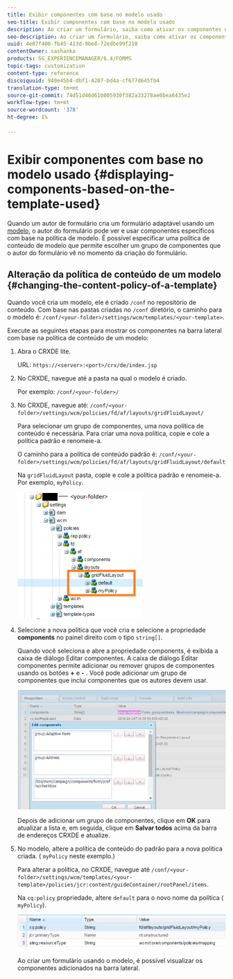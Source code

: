 ```yaml
---
title: Exibir componentes com base no modelo usado
seo-title: Exibir componentes com base no modelo usado
description: Ao criar um formulário, saiba como ativar os componentes na barra lateral com base no modelo selecionado.
seo-description: Ao criar um formulário, saiba como ativar os componentes na barra lateral com base no modelo selecionado.
uuid: 4e87f400-fb45-413d-9be8-72edbe99f210
contentOwner: sashanka
products: SG_EXPERIENCEMANAGER/6.4/FORMS
topic-tags: customization
content-type: reference
discoiquuid: 940e45b4-dbf1-4207-bd4a-cf677d645fb4
translation-type: tm+mt
source-git-commit: 74d51d46d61b005930f382a33278ae0bea6435e2
workflow-type: tm+mt
source-wordcount: '378'
ht-degree: 1%

---
```



# Exibir componentes com base no modelo usado {#displaying-components-based-on-the-template-used}

Quando um autor de formulário cria um formulário adaptável usando um [modelo](/help/forms/using/template-editor.md), o autor do formulário pode ver e usar componentes específicos com base na política de modelo. É possível especificar uma política de conteúdo de modelo que permite escolher um grupo de componentes que o autor do formulário vê no momento da criação do formulário.

## Alteração da política de conteúdo de um modelo {#changing-the-content-policy-of-a-template}

Quando você cria um modelo, ele é criado `/conf` no repositório de conteúdo. Com base nas pastas criadas no `/conf` diretório, o caminho para o modelo é: `/conf/<your-folder>/settings/wcm/templates/<your-template>`.

Execute as seguintes etapas para mostrar os componentes na barra lateral com base na política de conteúdo de um modelo:

1. Abra o CRXDE lite.

   URL: `https://<server>:<port>/crx/de/index.jsp`

1. No CRXDE, navegue até a pasta na qual o modelo é criado.

   Por exemplo: `/conf/<your-folder>/`

1. No CRXDE, navegue até: `/conf/<your-folder>/settings/wcm/policies/fd/af/layouts/gridFluidLayout/`

   Para selecionar um grupo de componentes, uma nova política de conteúdo é necessária. Para criar uma nova política, copie e cole a política padrão e renomeie-a.

   O caminho para a política de conteúdo padrão é: `/conf/<your-folder>/settings/wcm/policies/fd/af/layouts/gridFluidLayout/default`

   Na `gridFluidLayout` pasta, copie e cole a política padrão e renomeie-a. Por exemplo, `myPolicy`.

   ![Copiando políticas padrão](assets/crx-default1.png)

1. Selecione a nova política que você cria e selecione a propriedade **components** no painel direito com o tipo `string[]`.

   Quando você seleciona e abre a propriedade components, é exibida a caixa de diálogo Editar componentes. A caixa de diálogo Editar componentes permite adicionar ou remover grupos de componentes usando os botões **+** e **-** . Você pode adicionar um grupo de componentes que inclui componentes que os autores devem usar.

   ![Adicionar ou remover componentes na política](assets/add-components-list1.png)

   Depois de adicionar um grupo de componentes, clique em **OK** para atualizar a lista e, em seguida, clique em **Salvar todos** acima da barra de endereços CRXDE e atualize.

1. No modelo, altere a política de conteúdo do padrão para a nova política criada. ( `myPolicy` neste exemplo.)

   Para alterar a política, no CRXDE, navegue até `/conf/<your-folder>/settings/wcm/templates/<your-template>/policies/jcr:content/guideContainer/rootPanel/items`.

   Na `cq:policy` propriedade, altere `default` para o novo nome da política ( `myPolicy`).

   ![Política de conteúdo de modelo atualizada](assets/updated-policy.png)

   Ao criar um formulário usando o modelo, é possível visualizar os componentes adicionados na barra lateral.

